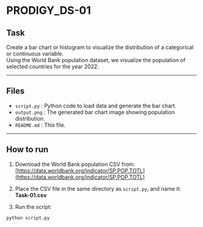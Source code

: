 # PRODIGY_DS-01

## Task

Create a bar chart or histogram to visualize the distribution of a categorical or continuous variable.  
Using the World Bank population dataset, we visualize the population of selected countries for the year 2022.

---

## Files

- `script.py` : Python code to load data and generate the bar chart.  
- `output.png` : The generated bar chart image showing population distribution.  
- `README.md` : This file.

---

## How to run

1. Download the World Bank population CSV from:  
   [https://data.worldbank.org/indicator/SP.POP.TOTL](https://data.worldbank.org/indicator/SP.POP.TOTL)

2. Place the CSV file in the same directory as `script.py`, and name it:  
   **Task-01.csv**

3. Run the script:

```bash
python script.py
